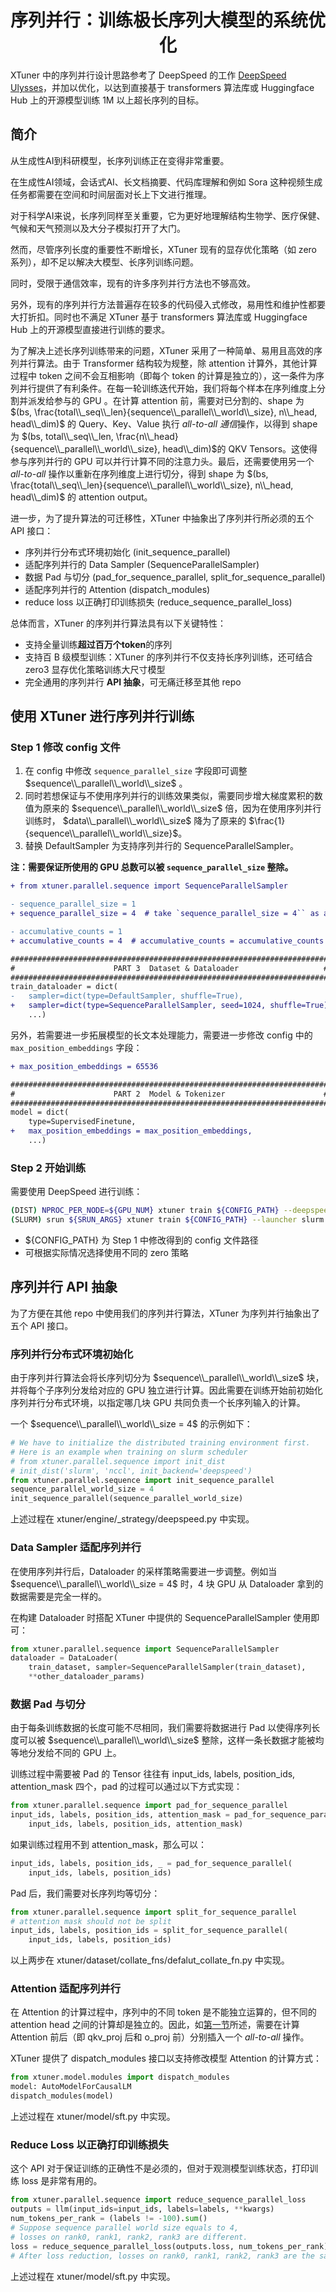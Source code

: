 <div align="center">

# 序列并行：训练极长序列大模型的系统优化

</div>

XTuner 中的序列并行设计思路参考了 DeepSpeed 的工作 [DeepSpeed Ulysses](https://arxiv.org/abs/2309.14509)，并加以优化，以达到直接基于 transformers 算法库或 Huggingface Hub 上的开源模型训练 1M 以上超长序列的目标。

## 简介

从生成性AI到科研模型，长序列训练正在变得非常重要。

在生成性AI领域，会话式AI、长文档摘要、代码库理解和例如 Sora 这种视频生成任务都需要在空间和时间层面对长上下文进行推理。

对于科学AI来说，长序列同样至关重要，它为更好地理解结构生物学、医疗保健、气候和天气预测以及大分子模拟打开了大门。

然而，尽管序列长度的重要性不断增长，XTuner 现有的显存优化策略（如 zero 系列），却不足以解决大模型、长序列训练问题。

同时，受限于通信效率，现有的许多序列并行方法也不够高效。

另外，现有的序列并行方法普遍存在较多的代码侵入式修改，易用性和维护性都要大打折扣。同时也不满足 XTuner 基于 transformers 算法库或 Huggingface Hub 上的开源模型直接进行训练的要求。

为了解决上述长序列训练带来的问题，XTuner 采用了一种简单、易用且高效的序列并行算法。由于 Transformer 结构较为规整，除 attention 计算外，其他计算过程中 token 之间不会互相影响（即每个 token 的计算是独立的），这一条件为序列并行提供了有利条件。在每一轮训练迭代开始，我们将每个样本在序列维度上分割并派发给参与的 GPU 。在计算 attention 前，需要对已分割的、shape 为 $(bs, \frac{total\\_seq\\_len}{sequence\\_parallel\\_world\\_size}, n\\_head, head\\_dim)$ 的 Query、Key、Value 执行 *all-to-all 通信*操作，以得到 shape 为 $(bs, total\\_seq\\_len, \frac{n\\_head}{sequence\\_parallel\\_world\\_size}, head\\_dim)$的 QKV Tensors。这使得参与序列并行的 GPU 可以并行计算不同的注意力头。最后，还需要使用另一个 *all-to-all* 操作以重新在序列维度上进行切分，得到 shape 为 $(bs, \frac{total\\_seq\\_len}{sequence\\_parallel\\_world\\_size}, n\\_head, head\\_dim)$ 的 attention output。

进一步，为了提升算法的可迁移性，XTuner 中抽象出了序列并行所必须的五个 API 接口：
- 序列并行分布式环境初始化 (init_sequence_parallel)
- 适配序列并行的 Data Sampler (SequenceParallelSampler)
- 数据 Pad 与切分 (pad_for_sequence_parallel, split_for_sequence_parallel)
- 适配序列并行的 Attention (dispatch_modules)
- reduce loss 以正确打印训练损失 (reduce_sequence_parallel_loss)

总体而言，XTuner 的序列并行算法具有以下关键特性：

* 支持全量训练**超过百万个token**的序列
* 支持百 B 级模型训练：XTuner 的序列并行不仅支持长序列训练，还可结合 zero3 显存优化策略训练大尺寸模型
* 完全通用的序列并行 **API 抽象**，可无痛迁移至其他 repo

## 使用 XTuner 进行序列并行训练

### Step 1 修改 config 文件

1. 在 config 中修改 `sequence_parallel_size` 字段即可调整 $sequence\\_parallel\\_world\\_size$ 。
2. 同时若想保证与不使用序列并行的训练效果类似，需要同步增大梯度累积的数值为原来的 $sequence\\_parallel\\_world\\_size$ 倍，因为在使用序列并行训练时， $data\\_parallel\\_world\\_size$ 降为了原来的 $\frac{1}{sequence\\_parallel\\_world\\_size}$。
3. 替换 DefaultSampler 为支持序列并行的 SequenceParallelSampler。

**注：需要保证所使用的 GPU 总数可以被 `sequence_parallel_size` 整除。**

```diff
+ from xtuner.parallel.sequence import SequenceParallelSampler

- sequence_parallel_size = 1
+ sequence_parallel_size = 4  # take `sequence_parallel_size = 4`` as an example

- accumulative_counts = 1
+ accumulative_counts = 4  # accumulative_counts = accumulative_counts * sequence_parallel_size

#######################################################################
#                      PART 3  Dataset & Dataloader                   #
#######################################################################
train_dataloader = dict(
-   sampler=dict(type=DefaultSampler, shuffle=True),
+   sampler=dict(type=SequenceParallelSampler, seed=1024, shuffle=True),
    ...)
```

另外，若需要进一步拓展模型的长文本处理能力，需要进一步修改 config 中的 `max_position_embeddings` 字段：

```diff
+ max_position_embeddings = 65536

#######################################################################
#                      PART 2  Model & Tokenizer                      #
#######################################################################
model = dict(
    type=SupervisedFinetune,
+   max_position_embeddings = max_position_embeddings,
    ...)
```

### Step 2 开始训练

需要使用 DeepSpeed 进行训练：

```bash
(DIST) NPROC_PER_NODE=${GPU_NUM} xtuner train ${CONFIG_PATH} --deepspeed deepspeed_zero2
(SLURM) srun ${SRUN_ARGS} xtuner train ${CONFIG_PATH} --launcher slurm --deepspeed deepspeed_zero2
```

- ${CONFIG_PATH} 为 Step 1 中修改得到的 config 文件路径
- 可根据实际情况选择使用不同的 zero 策略

## 序列并行 API 抽象

为了方便在其他 repo 中使用我们的序列并行算法，XTuner 为序列并行抽象出了五个 API 接口。

### 序列并行分布式环境初始化

由于序列并行算法会将长序列切分为 $sequence\\_parallel\\_world\\_size$ 块，并将每个子序列分发给对应的 GPU 独立进行计算。因此需要在训练开始前初始化序列并行分布式环境，以指定哪几块 GPU 共同负责一个长序列输入的计算。

一个 $sequence\\_parallel\\_world\\_size = 4$ 的示例如下：

```python
# We have to initialize the distributed training environment first.
# Here is an example when training on slurm scheduler
# from xtuner.parallel.sequence import init_dist
# init_dist('slurm', 'nccl', init_backend='deepspeed')
from xtuner.parallel.sequence import init_sequence_parallel
sequence_parallel_world_size = 4
init_sequence_parallel(sequence_parallel_world_size)
```

上述过程在 xtuner/engine/_strategy/deepspeed.py 中实现。

### Data Sampler 适配序列并行

在使用序列并行后，Dataloader 的采样策略需要进一步调整。例如当 $sequence\\_parallel\\_world\\_size = 4$ 时，4 块 GPU 从 Dataloader 拿到的数据需要是完全一样的。

在构建 Dataloader 时搭配 XTuner 中提供的 SequenceParallelSampler 使用即可：

```python
from xtuner.parallel.sequence import SequenceParallelSampler
dataloader = DataLoader(
    train_dataset, sampler=SequenceParallelSampler(train_dataset),
    **other_dataloader_params)
```

### 数据 Pad 与切分

由于每条训练数据的长度可能不尽相同，我们需要将数据进行 Pad 以使得序列长度可以被 $sequence\\_parallel\\_world\\_size$ 整除，这样一条长数据才能被均等地分发给不同的 GPU 上。

训练过程中需要被 Pad 的 Tensor 往往有 input_ids, labels, position_ids, attention_mask 四个，pad 的过程可以通过以下方式实现：

```python
from xtuner.parallel.sequence import pad_for_sequence_parallel
input_ids, labels, position_ids, attention_mask = pad_for_sequence_parallel(
    input_ids, labels, position_ids, attention_mask)
```

如果训练过程用不到 attention_mask，那么可以：

```python
input_ids, labels, position_ids, _ = pad_for_sequence_parallel(
    input_ids, labels, position_ids)
```

Pad 后，我们需要对长序列均等切分：

```python
from xtuner.parallel.sequence import split_for_sequence_parallel
# attention mask should not be split
input_ids, labels, position_ids = split_for_sequence_parallel(
    input_ids, labels, position_ids)
```

以上两步在 xtuner/dataset/collate_fns/defalut_collate_fn.py 中实现。

### Attention 适配序列并行

在 Attention 的计算过程中，序列中的不同 token 是不能独立运算的，但不同的 attention head 之间的计算却是独立的。因此，如[第一节](#简介)所述，需要在计算 Attention 前后（即 qkv_proj 后和 o_proj 前）分别插入一个 *all-to-all* 操作。

XTuner 提供了 dispatch_modules 接口以支持修改模型 Attention 的计算方式：

```python
from xtuner.model.modules import dispatch_modules
model: AutoModelForCausalLM
dispatch_modules(model)
```

上述过程在 xtuner/model/sft.py 中实现。

### Reduce Loss 以正确打印训练损失

这个 API 对于保证训练的正确性不是必须的，但对于观测模型训练状态，打印训练 loss 是非常有用的。

```python
from xtuner.parallel.sequence import reduce_sequence_parallel_loss
outputs = llm(input_ids=input_ids, labels=labels, **kwargs)
num_tokens_per_rank = (labels != -100).sum()
# Suppose sequence parallel world size equals to 4,
# losses on rank0, rank1, rank2, rank3 are different.
loss = reduce_sequence_parallel_loss(outputs.loss, num_tokens_per_rank)
# After loss reduction, losses on rank0, rank1, rank2, rank3 are the same.
```

上述过程在 xtuner/model/sft.py 中实现。
